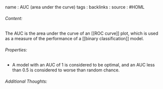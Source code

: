 name : AUC (area under the curve)
tags : 
backlinks : 
source : #HOML 

###### Content:
The AUC is the area under the curve of an [[ROC curve]] plot, which is used as a measure of the performance of a [[binary classification]] model.

###### Properties:
- A model with an AUC of 1 is considered to be optimal, and an AUC less than 0.5 is considered to worse than random chance.

###### Additional Thoughts:
